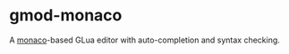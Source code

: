 # gmod-monaco

A [monaco](https://github.com/microsoft/monaco-editor)-based GLua editor with auto-completion and syntax checking.